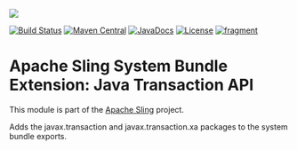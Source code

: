 [<img src="https://sling.apache.org/res/logos/sling.png"/>](https://sling.apache.org)

 [![Build Status](https://builds.apache.org/buildStatus/icon?job=Sling/sling-org-apache-sling-fragment-transaction/master)](https://builds.apache.org/job/Sling/job/sling-org-apache-sling-fragment-transaction/job/master) [![Maven Central](https://maven-badges.herokuapp.com/maven-central/org.apache.sling/org.apache.sling.fragment.transaction/badge.svg)](https://search.maven.org/#search%7Cga%7C1%7Cg%3A%22org.apache.sling%22%20a%3A%22org.apache.sling.fragment.transaction%22) [![JavaDocs](https://www.javadoc.io/badge/org.apache.sling/org.apache.sling.fragment.transaction.svg)](https://www.javadoc.io/doc/org.apache.sling/org.apache.sling.fragment.transaction) [![License](https://img.shields.io/badge/License-Apache%202.0-blue.svg)](https://www.apache.org/licenses/LICENSE-2.0) [![fragment](https://sling.apache.org/badges/group-fragment.svg)](https://github.com/apache/sling-aggregator/blob/master/docs/groups/fragment.md)

# Apache Sling System Bundle Extension: Java Transaction API

This module is part of the [Apache Sling](https://sling.apache.org) project.

Adds the javax.transaction and javax.transaction.xa packages to the system
bundle exports.
